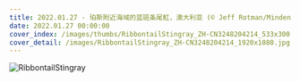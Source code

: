 ```yaml
---
title: 2022.01.27 - 珀斯附近海域的蓝斑条尾魟，澳大利亚 (© Jeff Rotman/Minden Pictures)
date: 2022.01.27 00:00:00
cover_index: /images/thumbs/RibbontailStingray_ZH-CN3248204214_533x300.jpg
cover_detail: /images/RibbontailStingray_ZH-CN3248204214_1920x1080.jpg
---
```


![RibbontailStingray](/images/RibbontailStingray_ZH-CN3248204214_1920x1080.jpg)

